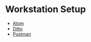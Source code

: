 # Workstation Setup
* [Atom](https://atom.io/)
* [Ditto](https://ditto-cp.sourceforge.io/)
* [Postman](https://www.getpostman.com/)
